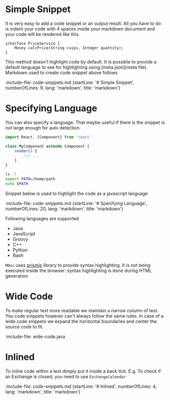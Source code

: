 # Simple Snippet

It is very easy to add a code snippet or an output result.
All you have to do is indent your code with 4 spaces inside your markdown document and
your code will be rendered like this.

    interface PriceService {
        Money calcPrice(String cuips, Integer quantity);
    }
    
This method doesn't highlight code by default. It is possible to provide a default language to see for highlighting using
[meta.json](meta file).
Markdown used to create code snippet above follows

:include-file: code-snippets.md {startLine: '# Simple Snippet', numberOfLines: 9, lang: 'markdown', title: 'markdown'}

# Specifying Language
 
You can also specify a language. 
That maybe useful if there is the snippet is not large enough for auto detection.

```javascript
import React, {Component} from 'react'

class MyComponent extends Component {
    render() {
        /// ...
    }
}
```

```bash
ls -l
export PATH=/home/path
echo $PATH
```

Snippet below is used to highlight the code as a javascript language

:include-file: code-snippets.md {startLine: '# Specifying Language', numberOfLines: 20, lang: 'markdown', title: 'markdown'}

Following languages are supported
* Java
* JavaScript
* Groovy
* C++
* Python
* Bash

`MDoc` uses [prismjs](http://prismjs.com) library to provide syntax highlighting. 
It is not being executed inside the browser: syntax highlighting is done during HTML generation  

# Wide Code

To make regular text more readable we maintain a narrow column of text. You code snippets however can't always follow the 
same rules. In case of a wide code snippets we expand the horizontal boundaries and center the source code to fit.

:include-file: wide-code.java

# Inlined

To inline code within a text dimply put it inside a back tick. 
E.g. To check if an Exchange is closed, you need to use `ExchangeCalendar`

:include-file: code-snippets.md {startLine: '# Inlined', numberOfLines: 4, lang: 'markdown', title: 'markdown'}
